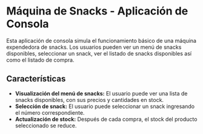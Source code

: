 # Máquina de Snacks - Aplicación de Consola

Esta aplicación de consola simula el funcionamiento básico de una máquina expendedora de snacks. Los usuarios pueden ver un menú de snacks disponibles, seleccionar un snack, ver el listado de snacks disponibles así como el listado de compra.

## Características

- **Visualización del menú de snacks:** El usuario puede ver una lista de snacks disponibles, con sus precios y cantidades en stock.
- **Selección de snack:** El usuario puede seleccionar un snack ingresando el número correspondiente.
- **Actualización de stock:** Después de cada compra, el stock del producto seleccionado se reduce.
